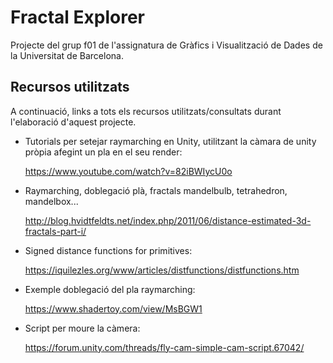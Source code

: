 # Fractal Explorer
Projecte del grup f01 de l'assignatura de Gràfics i Visualització de Dades de la Universitat de Barcelona.

## Recursos utilitzats
A continuació, links a tots els recursos utilitzats/consultats durant l'elaboració d'aquest projecte.

- Tutorials per setejar raymarching en Unity, utilitzant la càmara de unity pròpia afegint un pla en el seu render:
  
  https://www.youtube.com/watch?v=82iBWIycU0o

- Raymarching, doblegació plà, fractals mandelbulb, tetrahedron, mandelbox...

  http://blog.hvidtfeldts.net/index.php/2011/06/distance-estimated-3d-fractals-part-i/
  
- Signed distance functions for primitives:

  https://iquilezles.org/www/articles/distfunctions/distfunctions.htm
  
- Exemple doblegació del pla raymarching:

  https://www.shadertoy.com/view/MsBGW1
  
- Script per moure la càmera:

  https://forum.unity.com/threads/fly-cam-simple-cam-script.67042/
